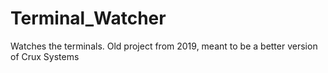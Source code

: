 # Terminal_Watcher
Watches the terminals. Old project from 2019, meant to be a better version of Crux Systems
